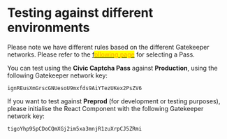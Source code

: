 # Testing against different environments

Please note we have different rules based on the different Gatekeeper networks. Please refer to the [f<mark style="color:orange;">ollowing page</mark>](https://docs.civic.com/civic-pass/selecting-a-pass) <mark style="color:orange;"></mark> for selecting a Pass.

You can test using the **Civic Captcha Pass** against **Production**, using the following Gatekeeper network key:

```
ignREusXmGrscGNUesoU9mxfds9AiYTezUKex2PsZV6
```

If you want to test against **Preprod** (for development or testing purposes), please initialise the React Component with the following Gatekeeper network key:

```
tigoYhp9SpCDoCQmXGj2im5xa3mnjR1zuXrpCJ5ZRmi
```
